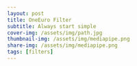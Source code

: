 ```yaml
---
layout: post
title: OneEuro Filter
subtitle: Always start simple
cover-img: /assets/img/path.jpg
thumbnail-img: /assets/img/mediapipe.png
share-img: /assets/img/mediapipe.png
tags: [filters]
---
```

